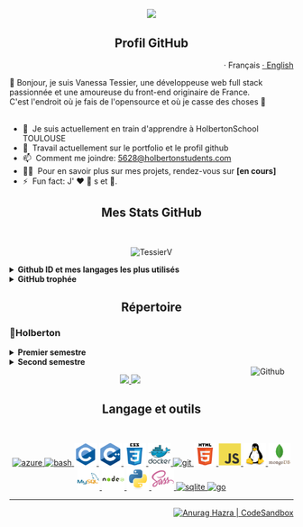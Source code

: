 <p align="center">
    <picture>
        <source srcset="https://user-images.githubusercontent.com/113889290/214613674-0a16f380-c3f1-4448-a920-4110214cd473.png" width=60%  media="(prefers-color-scheme: dark)">
        <img src="https://user-images.githubusercontent.com/113889290/214613050-aa05b09a-8d69-442e-89d9-7cdde5366f8c.png" width="60%">
    </picture>
</p>

<h2 align="center">Profil GitHub</h2>          
<p align="right">· Français
    <a href="https://github.com/TessierV">· English</a>
</p>
 
🔲 Bonjour, je suis Vanessa Tessier, une développeuse web full stack passionnée et une amoureuse du front-end originaire de France.<br>
 C'est l'endroit où je fais de l'opensource et où je casse des choses 🤣  
   <br/>

- 🌱 &nbsp;Je suis actuellement en train d'apprendre à HolbertonSchool TOULOUSE
- 💬 &nbsp;Travail actuellement sur le portfolio et le profil github
- 📫 &nbsp;Comment me joindre: 5628@holbertonstudents.com
- 👨‍💻 &nbsp;Pour en savoir plus sur mes projets, rendez-vous sur __[en cours]__
- ⚡ &nbsp;Fun fact: J' ❤️ :otter: s et 🍩.

<h2 align="center"> Mes Stats GitHub</h2>
<br/>
<p align="center">
    <picture>
        <source srcset="https://github-readme-streak-stats.herokuapp.com?user=TessierV&theme=material-palenight&hide_border=true&locale=fr&date_format=j%20M%5B%20Y%5D&ring=AAEEA1&stroke=E9EFEB&background=00000000&fire=AAEEA1&sideNums=CAA4FF&currStreakLabel=E9EFEB&dates=A8C4B1&sideLabels=E9EFEB&currStreakNum=8160B1" media="(prefers-color-scheme: dark)">
        <img src="https://github-readme-streak-stats.herokuapp.com?user=TessierV&theme=material-palenight&hide_border=true&locale=fr&date_format=j%20M%5B%20Y%5D&ring=B586F8&stroke=A8C4B1&background=00000000&fire=CAA4FF&currStreakNum=50355D&sideNums=50355D&currStreakLabel=A7C4B0&dates=4A6553"  alt="TessierV" /> 
    </picture>
</p>

<details>
    <summary>
        <b>Github ID et mes langages les plus utilisés</b>
    </summary>
    <br/>
<p align="center">
    <picture>
        <source srcset="https://github-readme-stats.vercel.app/api?username=TessierV&show_icons=true&count_private=true&theme=material-palenight&hide_title=true&hide_border=true&hide=issues&bg_color=00000000&ring_color=AAEEA1&text_color=E9EFEB&icon_color=CAA4FF&text_bold=false&locale=fr" media="(prefers-color-scheme: dark)">
        <img src="https://github-readme-stats.vercel.app/api?username=TessierV&show_icons=true&count_private=true&theme=material-palenight&hide_title=true&hide_border=true&hide=issues&bg_color=00000000&ring_color=B586F8&text_color=4A6553&icon_color=714B83&text_bold=false&locale=fr"  alt="TessierV" />
    </picture>  
    <picture>
        <img src="https://github-readme-stats.vercel.app/api/top-langs/?username=TessierV&layout=compact&hide_border=true&theme=darcula&hide_title=true&bg_color=00000000&langs_count=6&ring_color=94FF94&locale=fr" alt="TessierV" />
    </picture> 
    </p>
</details>
<details>
    <summary>
        <b>GitHub trophée</b>
    </summary>
<p align="center">
    <br/>
    <img src="https://github-profile-trophy.vercel.app/?username=TessierV&theme=nord&margin-w=15&column=4&no-bg=true&no-frame=true">
</p>
</details>

<h2 align="center">Répertoire</h2>

<h3>🔲Holberton</h3>

<details>
    <summary>
        <b>Premier semestre </b>
    </summary>
    <br/>

| N°             | Dossier            | Nom                         | Descriptif           |
| ---------------- | --------------|---------------|------------------------------------------ |
| 01/33 | sandbox |Shell,navigation | Apprendre à se déplacer dans un terminal - sandbox | bash
| 02/33 | sandbox |Emacs |  Apprendre à utiliser emacs - sandbox | bash
| 03/33 | sandbox |Vi | Apprendre à utiliser vi - sandbox | bash
| 04/33 | [holbertonschool-zero_day](https://github.com/TessierV/holbertonschool-zero_day) |[Git](https://github.com/TessierV/holbertonschool-zero_day) | Apprendre à utiliser git | bash
| 05/33 | [holbertonschool-shell](https://github.com/TessierV/holbertonschool-shell) |[Shell, basics](https://github.com/TessierV/holbertonschool-shell/tree/main/basics) | Apprendre à utiliser les scripts sur terminal | bash
| 06/33 | [holbertonschool-shell](https://github.com/TessierV/holbertonschool-shell) |[Shell, permissions](https://github.com/TessierV/holbertonschool-shell/tree/main/permissions) | Scripts pour terminal | bash
| 07/33 |[holbertonschool-shell](https://github.com/TessierV/holbertonschool-shell) | [Shell, I/O Redirections and filters](https://github.com/TessierV/holbertonschool-shell/tree/main/io_redirections_and_filters) | Apprendre à utiliser les redirections et les filtres | bash
| 08/33 | [holbertonschool-shell](https://github.com/TessierV/holbertonschool-shell) |[Shell, init files, variables and expansions](https://github.com/TessierV/holbertonschool-shell/tree/main/init_files_variables_and_expansions) | Apprendre à utiliser les variables d'environements | bash 
| 09/33 | [holbertonschool-low_level_programming](https://github.com/TessierV/holbertonschool-low_level_programming) | [C-Hello, World](https://github.com/TessierV/holbertonschool-low_level_programming/tree/main/hello_world) | Premier pas avec C |
| 10/33 | [holbertonschool-low_level_programming](https://github.com/TessierV/holbertonschool-low_level_programming) | [C - Variables, if, else, while](https://github.com/TessierV/holbertonschool-low_level_programming/tree/main/variables_if_else_while) | variable/if/else/while/...|
| 11/33 | [holbertonschool-low_level_programming](https://github.com/TessierV/holbertonschool-low_level_programming) | [C - Functions, nested loops](https://github.com/TessierV/holbertonschool-low_level_programming/tree/main/functions_nested_loops) | variable/loop/... |
| 12/33 | [holbertonschool-low_level_programming](https://github.com/TessierV/holbertonschool-low_level_programming) | [C - Makefiles](https://github.com/TessierV/holbertonschool-low_level_programming/tree/main/makefiles) | Apprendre à utiliser les Makefiles |
| 13/33 | [holbertonschool-low_level_programming](https://github.com/TessierV/holbertonschool-low_level_programming) | [C - More functions, more nested loops](https://github.com/TessierV/holbertonschool-low_level_programming/tree/main/more_functions_nested_loops) | Apprendre à utiliser les nested loops |
| 14/33 | [holbertonschool-low_level_programming](https://github.com/TessierV/holbertonschool-low_level_programming) | [C - Pointers, arrays and strings](https://github.com/TessierV/holbertonschool-low_level_programming/tree/main/pointers_arrays_strings) | Apprendre à utiliser les array, pointers |
| 15/33 | [holbertonschool-low_level_programming](https://github.com/TessierV/holbertonschool-low_level_programming) | [C - More pointers, arrays and strings](https://github.com/TessierV/holbertonschool-low_level_programming/tree/main/pointers_arrays_strings) | Toujours plus d'array, pointers |
| 16/33 | [holbertonschool-low_level_programming](https://github.com/TessierV/holbertonschool-low_level_programming) | [C - Even more pointers, arrays and strings](https://github.com/TessierV/holbertonschool-low_level_programming/tree/main/pointers_arrays_strings) | Encore des array, pointers |
| 17/33 | [holbertonschool-low_level_programming](https://github.com/TessierV/holbertonschool-low_level_programming) | [C - Recursion](https://github.com/TessierV/holbertonschool-low_level_programming/tree/main/recursion) | Apprendre à utiliser la Recursion |
| 18/33 | [holbertonschool-low_level_programming](https://github.com/TessierV/holbertonschool-low_level_programming) | [C - Static libraries](https://github.com/TessierV/holbertonschool-low_level_programming/tree/main/static_libraries) | Apprendre à utiliser les librairies static |
| 19/33 | [holbertonschool-low_level_programming](https://github.com/TessierV/holbertonschool-low_level_programming) | [C - argc, argv](https://github.com/TessierV/holbertonschool-low_level_programming/tree/main/argc_argv) | Apprendre à utiliser argc argv |
| 20/33 | [holbertonschool-low_level_programming](https://github.com/TessierV/holbertonschool-low_level_programming) | [C - malloc, free](https://github.com/TessierV/holbertonschool-low_level_programming/tree/main/malloc_free) | Apprendre à utiliser malloc free |
| 21/33 | [holbertonschool-low_level_programming](https://github.com/TessierV/holbertonschool-low_level_programming) | [C - More malloc, free](https://github.com/TessierV/holbertonschool-low_level_programming/tree/main/more_malloc_free) | Encorer malloc free |
| 22/33 | [holbertonschool-low_level_programming](https://github.com/TessierV/holbertonschool-low_level_programming) | [C - Preprocessor](https://github.com/TessierV/holbertonschool-low_level_programming/tree/main/preprocessor) | Apprendre à utiliser preprocessor |
| 23/33 | [holbertonschool-low_level_programming](https://github.com/TessierV/holbertonschool-low_level_programming) | [C - Structures, typedef](https://github.com/TessierV/holbertonschool-low_level_programming/tree/main/structures_typedef) | Apprendre à utiliser structures typedef |
| 24/33 | [holbertonschool-low_level_programming](https://github.com/TessierV/holbertonschool-low_level_programming) | [C - Function pointers](https://github.com/TessierV/holbertonschool-low_level_programming/tree/main/function_pointers) | Apprendre à utiliser pointeur de fonction |
| 25/33 | [holbertonschool-low_level_programming](https://github.com/TessierV/holbertonschool-low_level_programming) | [C - Variadic functions](https://github.com/TessierV/holbertonschool-low_level_programming/tree/main/variadic_functions) | Apprendre à utiliser variadic |
| 26/33 | [holbertonschool-printf](https://github.com/TessierV/holbertonschool-printf) | [C - printf](https://github.com/TessierV/holbertonschool-printf) | Création d'un printf - :busts_in_silhouette: |
| 27/33 | [holbertonschool-low_level_programming](https://github.com/TessierV/holbertonschool-low_level_programming) | [C - Singly linked lists](https://github.com/TessierV/holbertonschool-low_level_programming/tree/main/singly_linked_lists) | Apprendre à utiliser les singly linked lists |
| 28/33 | [holbertonschool-low_level_programming](https://github.com/TessierV/holbertonschool-low_level_programming) | [C - More singly linked lists](https://github.com/TessierV/holbertonschool-low_level_programming/tree/main/more_singly_linked_lists) | Encore plus de linked lists |
| 29/33 | [holbertonschool-low_level_programming](https://github.com/TessierV/holbertonschool-low_level_programming) | [C - Bit manipulation](https://github.com/TessierV/holbertonschool-low_level_programming/tree/main/bit_manipulation) | Apprendre à utiliser la manipulation de bit |
| 30/33 | [holbertonschool-low_level_programming](https://github.com/TessierV/holbertonschool-low_level_programming) | [C - File I/O](https://github.com/TessierV/holbertonschool-low_level_programming/tree/main/file_io) | Apprendre à utiliser file io concept |
| 31/33 | [holbertonschool-low_level_programming](https://github.com/TessierV/holbertonschool-low_level_programming) | [C - Doubly linked lists](https://github.com/TessierV/holbertonschool-low_level_programming/tree/main/doubly_linked_lists) | Apprendre à utiliser double list |
| 32/33 | [holbertonschool-low_level_programming](https://github.com/TessierV/holbertonschool-low_level_programming) | [C - Hash tables](https://github.com/TessierV/holbertonschool-low_level_programming/tree/main/hash_tables) | Apprendre à utiliser hash tables |
| 33/33 | [holbertonschool-simple_shell](https://github.com/TessierV/holbertonschool-simple_shell) | [C - Simple Shell](https://github.com/TessierV/holbertonschool-simple_shell) | Créer un simple shell - :busts_in_silhouette:|

</details>
<details>
    <summary>
        <b>Second semestre </b>
    </summary><br/>
    
| N°             | Dossier            | Nom                         | Descriptif           |
| ---------------- | --------------|---------------|------------------------------------------ |
| 01/25 | [holbertonschool-monty](https://github.com/TessierV/holbertonschool-monty) | [C - Stacks, Queues - LIFO, FIFO](https://github.com/TessierV/holbertonschool-monty) | Découverte des concepts de Stacks, Queues - LIFO, FIFO |
| 02/25 | [holbertonschool-sorting_algorithms](https://github.com/TessierV/holbertonschool-sorting_algorithms) | [C - Sorting algorithms & Big O](https://github.com/TessierV/holbertonschool-sorting_algorithms) | Découverte des concepts de tri d'algos & Big O |
| 03/25 | [holbertonschool-sorting_algorithms](https://github.com/TessierV/holbertonschool-low_level_programming/) | [C - Search Algorithms](https://github.com/TessierV/holbertonschool-low_level_programming/tree/main/search_algorithms) | Découverte des concepts de recherche d'algo |
</details>

<img width="15%" align="right" alt="Github" src="https://user-images.githubusercontent.com/113889290/210554179-2f5c8527-1652-4b6e-9c79-7bb03fd4137d.png" />
<p align="center">
    <a href="https://github.com/TessierV/holbertonschool-sorting_algorithms">
        <picture>
            <source srcset="https://github-readme-stats.vercel.app/api/pin/?username=TessierV&repo=holbertonschool-sorting_algorithms&theme=dark&border_color=50365D&title_color=E9EFEB&text_color=E9EFEB&bg_color=8160B1&ring_color=94FF94&hide=issues&custom_title=TessierV&icon_color=AAEEA1&text_bold=false"  media="(prefers-color-scheme: dark)">
            <img src="https://github-readme-stats.vercel.app/api/pin/?username=TessierV&repo=holbertonschool-sorting_algorithms&theme=default&bg_color=30,FFF,E9EFEB&border_color=A8C4B1&title_color=2B2B2B&text_color=2B2B2B&ring_color=8B3DA9&hide=issues&custom_title=TessierV&icon_color=714B83&text_bold=false" />
        </picture>
    </a>
    <a href="https://github.com/TessierV/holbertonschool-sorting_algorithms">
        <picture>
                <source srcset="https://github-readme-stats.vercel.app/api/pin/?username=TessierV&repo=holbertonschool-sorting_algorithms&theme=dark&border_color=50365D&title_color=E9EFEB&text_color=E9EFEB&bg_color=8160B1&ring_color=94FF94&hide=issues&custom_title=TessierV&icon_color=AAEEA1&text_bold=false"  media="(prefers-color-scheme: dark)">
                <img src="https://github-readme-stats.vercel.app/api/pin/?username=TessierV&repo=holbertonschool-sorting_algorithms&theme=default&bg_color=30,FFF,E9EFEB&border_color=A8C4B1&title_color=2B2B2B&text_color=2B2B2B&ring_color=8B3DA9&hide=issues&custom_title=TessierV&icon_color=714B83&text_bold=false" />
        </picture>
    </a>
</p>
    
<h2></h2>
<h2 align="center">
    <b>Langage et outils</b>
</h2>
<br/>
<p align="center"> <a href="https://azure.microsoft.com/en-in/" target="_blank"> <img src="https://www.vectorlogo.zone/logos/microsoft_azure/microsoft_azure-icon.svg" alt="azure" width="40" height="40"/> </a> <a href="https://www.gnu.org/software/bash/" target="_blank"> <img src="https://www.vectorlogo.zone/logos/gnu_bash/gnu_bash-icon.svg" alt="bash" width="40" height="40"/> </a> <a href="https://www.cprogramming.com/" target="_blank"> <img src="https://raw.githubusercontent.com/devicons/devicon/master/icons/c/c-original.svg" alt="c" width="40" height="40"/> </a> <a href="https://www.w3schools.com/cpp/" target="_blank"> <img src="https://raw.githubusercontent.com/devicons/devicon/master/icons/cplusplus/cplusplus-original.svg" alt="cplusplus" width="40" height="40"/> </a> <a href="https://www.w3schools.com/css/" target="_blank"> <img src="https://raw.githubusercontent.com/devicons/devicon/master/icons/css3/css3-original-wordmark.svg" alt="css3" width="40" height="40"/> </a> <a href="https://www.docker.com/" target="_blank"> <img src="https://raw.githubusercontent.com/devicons/devicon/master/icons/docker/docker-original-wordmark.svg" alt="docker" width="40" height="40"/> </a> <a href="https://git-scm.com/" target="_blank"> <img src="https://www.vectorlogo.zone/logos/git-scm/git-scm-icon.svg" alt="git" width="40" height="40"/> </a> <a href="https://www.w3.org/html/" target="_blank"> <img src="https://raw.githubusercontent.com/devicons/devicon/master/icons/html5/html5-original-wordmark.svg" alt="html5" width="40" height="40"/> </a> <a href="https://developer.mozilla.org/en-US/docs/Web/JavaScript" target="_blank"> <img src="https://raw.githubusercontent.com/devicons/devicon/master/icons/javascript/javascript-original.svg" alt="javascript" width="40" height="40"/> </a> <a href="https://www.linux.org/" target="_blank"> <img src="https://raw.githubusercontent.com/devicons/devicon/master/icons/linux/linux-original.svg" alt="linux" width="40" height="40"/> </a> <a href="https://www.mongodb.com/" target="_blank"> <img src="https://raw.githubusercontent.com/devicons/devicon/master/icons/mongodb/mongodb-original-wordmark.svg" alt="mongodb" width="40" height="40"/> </a> <a href="https://www.mysql.com/" target="_blank"> <img src="https://raw.githubusercontent.com/devicons/devicon/master/icons/mysql/mysql-original-wordmark.svg" alt="mysql" width="40" height="40"/> </a>  <a href="https://nodejs.org" target="_blank"> <img src="https://raw.githubusercontent.com/devicons/devicon/master/icons/nodejs/nodejs-original-wordmark.svg" alt="nodejs" height="40" height="40"/> </a> <a href="https://www.python.org" target="_blank"> <img src="https://raw.githubusercontent.com/devicons/devicon/master/icons/python/python-original.svg" alt="python" width="40" height="40"/> </a> <a href="https://sass-lang.com" target="_blank"> <img src="https://raw.githubusercontent.com/devicons/devicon/master/icons/sass/sass-original.svg" alt="sass" width="40" height="40"/> </a> <a href="https://www.sqlite.org/" target="_blank"> <img src="https://www.vectorlogo.zone/logos/sqlite/sqlite-icon.svg" alt="sqlite" width="40" height="40"/> </a> <a href="https://go.dev/" target="_blank"> <img src="https://user-images.githubusercontent.com/113889290/210449729-ab86dd2e-5b2b-4f08-8490-c3f5d6b294b3.png" alt="go" height="30"/> </a> 
</p>
<hr>
<p align="right">
    <a href="https://www.linkedin.com/in/vanessa-tessier-601794252/">
        <img alt="Anurag Hazra | CodeSandbox" height="20px" src="https://img.shields.io/badge/LinkedIn-4A6552?style=for-the-badge&logo=linkedin&logoColor=white" />
    </a>
</p>
